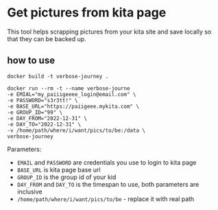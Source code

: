 # Get pictures from kita page

This tool helps scrapping pictures from your kita site and save locally so that they can be backed up.

## how to use

`docker build -t verbose-journey .`
```shell
docker run --rm -t --name verbose-journe
-e EMIAL="my_paiiigeeee_login@email.com" \
-e PASSWORD="s3r3tt!" \
-e BASE_URL="https://paiigeee.mykita.com" \
-e GROUP_ID="99" \
-e DAY_FROM="2022-12-31" \
-e DAY_TO="2022-12-31" \
-v /home/path/where/i/want/pics/to/be:/data \
verbose-journey
```

Parameters:
- `EMAIL` and `PASSWORD` are credentials you use to login to kita page
- `BASE_URL` is kita page base url
- `GROUP_ID` is the group id of your kid
- `DAY_FROM` and `DAY_TO` is the timespan to use, both parameters are inclusive
- `/home/path/where/i/want/pics/to/be` - replace it with real path
